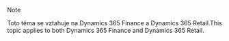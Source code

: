 > [!NOTE]
> <span data-ttu-id="20e88-101">Toto téma se vztahuje na Dynamics 365 Finance a Dynamics 365 Retail.</span><span class="sxs-lookup"><span data-stu-id="20e88-101">This topic applies to both Dynamics 365 Finance and Dynamics 365 Retail.</span></span> 
